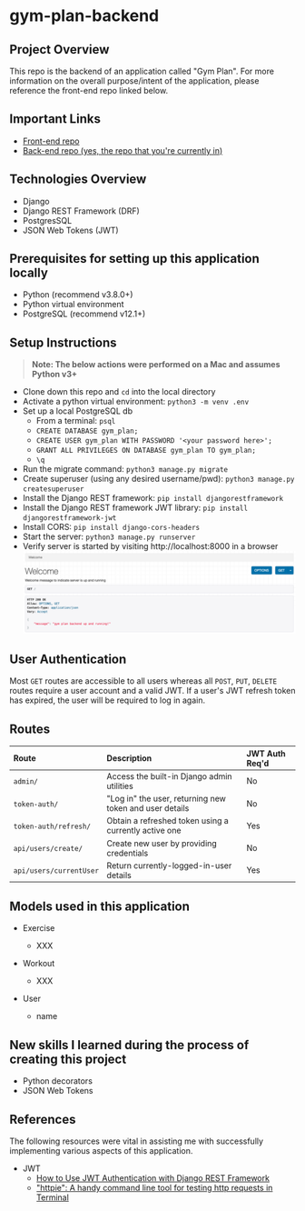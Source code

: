 # gym-plan-backend

## Project Overview
This repo is the backend of an application called "Gym Plan".  For more information on the overall purpose/intent of the application, please reference the front-end repo linked below.

## Important Links
- [Front-end repo](https://github.com/allenjosephs/gym-plan)
- [Back-end repo (yes, the repo that you're currently in)](https://github.com/lilspikey333/better_IMDB)

## Technologies Overview
- Django
- Django REST Framework (DRF)
- PostgresSQL
- JSON Web Tokens (JWT)

## Prerequisites for setting up this application locally
- Python (recommend v3.8.0+)
- Python virtual environment
- PostgreSQL (recommend v12.1+)

## Setup Instructions
>**Note: The below actions were performed on a Mac and assumes Python v3+**
- Clone down this repo and `cd` into the local directory
- Activate a python virtual environment: `python3 -m venv .env`
- Set up a local PostgreSQL db
    - From a terminal: `psql`
    - `CREATE DATABASE gym_plan;`
    - `CREATE USER gym_plan WITH PASSWORD '<your password here>';`
    - `GRANT ALL PRIVILEGES ON DATABASE gym_plan TO gym_plan;`
    - `\q`
- Run the migrate command: `python3 manage.py migrate`
- Create superuser (using any desired username/pwd): `python3 manage.py createsuperuser`
- Install the Django REST framework: `pip install djangorestframework`
- Install the Django REST framework JWT library: `pip install djangorestframework-jwt`
- Install CORS: `pip install django-cors-headers`
- Start the server: `python3 manage.py runserver`
- Verify server is started by visiting http://localhost:8000 in a browser
![](images/screenshotWelcomeScreen.png)

## User Authentication
Most `GET` routes are accessible to all users whereas all `POST`, `PUT`, `DELETE` routes require a user account and a valid JWT.  If a user's JWT refresh token has expired, the user will be required to log in again.

## Routes
| Route                     | Description                                             |JWT Auth Req'd |
|:-------------             |:-------------                                           |:------------|
| `admin/`                  | Access the built-in Django admin utilities              | No   |
| `token-auth/`             | "Log in" the user, returning new token and user details | No   |
| `token-auth/refresh/`     | Obtain a refreshed token using a currently active one   | Yes  |
| `api/users/create/`       | Create new user by providing credentials                | No   |
| `api/users/currentUser`   | Return currently-logged-in-user details                 | Yes  |


## Models used in this application
- Exercise
    - XXX

- Workout
    - XXX

- User
    - name

## New skills I learned during the process of creating this project
- Python decorators
- JSON Web Tokens


## References
The following resources were vital in assisting me with successfully implementing various aspects of this application.

- JWT
    - [How to Use JWT Authentication with Django REST Framework](https://simpleisbetterthancomplex.com/tutorial/2018/12/19/how-to-use-jwt-authentication-with-django-rest-framework.html)
    - ["httpie": A handy command line tool for testing http requests in Terminal](https://httpie.org/)
